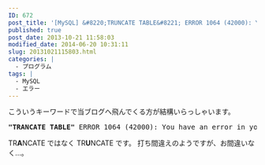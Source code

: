 ```yaml
---
ID: 672
post_title: '[MySQL] &#8220;TRUNCATE TABLE&#8221; ERROR 1064 (42000): You have an error in your SQL syntax;'
published: true
post_date: 2013-10-21 11:58:03
modified_date: 2014-06-20 10:31:11
slug: 20131021115803.html
categories: |
  - プログラム
tags: |
  - MySQL
  - エラー
---
```

こういうキーワードで当ブログへ飛んでくる方が結構いらっしゃいます。
<pre><strong>"TRANCATE TABLE"</strong> ERROR 1064 (42000): You have an error in your SQL syntax;</pre>

<!--more-->

TR<b>A</b>NCATE ではなく TR<b>U</b>NCATE です。
打ち間違えのようですが、お間違いなく…。